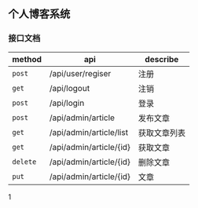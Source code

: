 ## 个人博客系统

### 接口文档
|method|api    |describe               |
|----|----|----|
|`post`     |/api/user/regiser      | 注册 |
|`get`      |/api/logout            | 注销 |
|`post`     |/api/login             | 登录 |
|`post`     |/api/admin/article     | 发布文章|
|`get`      |/api/admin/article/list| 获取文章列表|
|`get`      |/api/admin/article/{id}| 获取文章|
|`delete`   |/api/admin/article/{id}| 删除文章|
|`put`      |/api/admin/article/{id}| 文章|
1